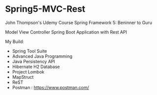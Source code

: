 # Spring5-MVC-Rest

John Thompson's Udemy Course Spring Framework 5: Beninner to Guru

Model View Controller Spring Boot Application with Rest API

My Build:

* Spring Tool Suite
* Advanced Java Programming
* Java Persistency API
* Hibernate H2 Database
* Project Lombok
* MapStruct
* ReST
* Postman : https://www.postman.com/

